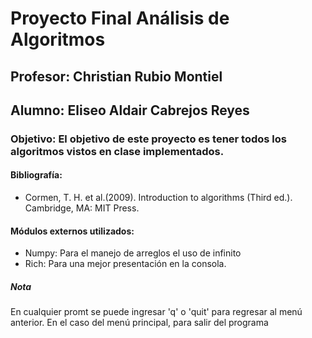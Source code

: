 # Proyecto Final Análisis de Algoritmos
## Profesor: Christian Rubio Montiel
## Alumno: Eliseo Aldair Cabrejos Reyes

### Objetivo: El objetivo de este proyecto es tener todos los algoritmos vistos en clase implementados.

#### Bibliografía:
* Cormen, T. H. et al.(2009). Introduction to algorithms (Third ed.). Cambridge, MA: MIT Press.

#### Módulos externos utilizados:
* Numpy: Para el manejo de arreglos el uso de infinito
* Rich: Para una mejor presentación en la consola.


##### Nota
En cualquier promt se puede ingresar 'q' o 'quit' para regresar al menú anterior. En el caso del menú principal, para salir del
programa
